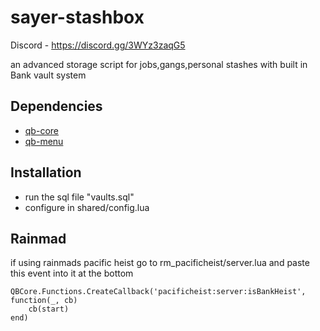 # sayer-stashbox

Discord - https://discord.gg/3WYz3zaqG5

an advanced storage script for jobs,gangs,personal stashes
with built in Bank vault system 

## Dependencies
- [qb-core](https://github.com/qbcore-framework/qb-core)
- [qb-menu](https://github.com/qbcore-framework/qb-menu)

## Installation
- run the sql file "vaults.sql"
- configure in shared/config.lua

## Rainmad
if using rainmads pacific heist go to rm_pacificheist/server.lua and paste this event into it at the bottom
```
QBCore.Functions.CreateCallback('pacificheist:server:isBankHeist', function(_, cb)
    cb(start)
end)
```